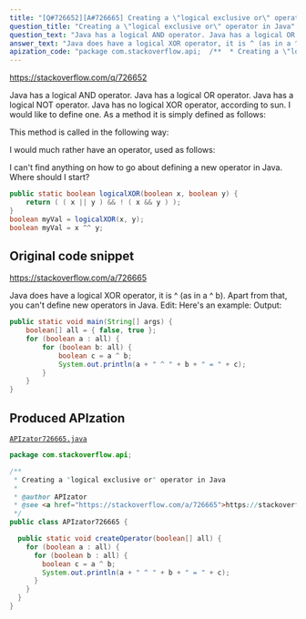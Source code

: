 ```yaml
---
title: "[Q#726652][A#726665] Creating a \"logical exclusive or\" operator in Java"
question_title: "Creating a \"logical exclusive or\" operator in Java"
question_text: "Java has a logical AND operator. Java has a logical OR operator. Java has a logical NOT operator. Java has no logical XOR operator, according to sun.  I would like to define one. As a method it is simply defined as follows:  This method is called in the following way:  I would much rather have an operator, used as follows:  I can't find anything on how to go about defining a new operator in Java.  Where should I start?"
answer_text: "Java does have a logical XOR operator, it is ^ (as in a ^ b). Apart from that, you can't define new operators in Java. Edit: Here's an example: Output:"
apization_code: "package com.stackoverflow.api;  /**  * Creating a \"logical exclusive or\" operator in Java  *  * @author APIzator  * @see <a href=\"https://stackoverflow.com/a/726665\">https://stackoverflow.com/a/726665</a>  */ public class APIzator726665 {    public static void createOperator(boolean[] all) {     for (boolean a : all) {       for (boolean b : all) {         boolean c = a ^ b;         System.out.println(a + \" ^ \" + b + \" = \" + c);       }     }   } }"
---
```


https://stackoverflow.com/q/726652

Java has a logical AND operator.
Java has a logical OR operator.
Java has a logical NOT operator.
Java has no logical XOR operator, according to sun.  I would like to define one.
As a method it is simply defined as follows:

This method is called in the following way:

I would much rather have an operator, used as follows:

I can&#x27;t find anything on how to go about defining a new operator in Java.  Where should I start?


```java
public static boolean logicalXOR(boolean x, boolean y) {
    return ( ( x || y ) && ! ( x && y ) );
}
boolean myVal = logicalXOR(x, y);
boolean myVal = x ^^ y;
```


## Original code snippet

https://stackoverflow.com/a/726665

Java does have a logical XOR operator, it is ^ (as in a ^ b).
Apart from that, you can&#x27;t define new operators in Java.
Edit: Here&#x27;s an example:
Output:

```java
public static void main(String[] args) {
    boolean[] all = { false, true };
    for (boolean a : all) {
        for (boolean b: all) {
            boolean c = a ^ b;
            System.out.println(a + " ^ " + b + " = " + c);
        }
    }
}
```

## Produced APIzation

[`APIzator726665.java`](https://github.com/pasqualesalza/apization-temp-data/raw/master/apizations/java/APIzator726665.java)

```java
package com.stackoverflow.api;

/**
 * Creating a "logical exclusive or" operator in Java
 *
 * @author APIzator
 * @see <a href="https://stackoverflow.com/a/726665">https://stackoverflow.com/a/726665</a>
 */
public class APIzator726665 {

  public static void createOperator(boolean[] all) {
    for (boolean a : all) {
      for (boolean b : all) {
        boolean c = a ^ b;
        System.out.println(a + " ^ " + b + " = " + c);
      }
    }
  }
}

```